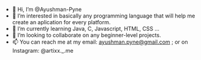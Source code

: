 - 👋 Hi, I’m @Ayushman-Pyne
- 👀 I’m interested in basically any programming language that will help me create an aplication for every platform.
- 🌱 I’m currently learning Java, C, Javascript, HTML, CSS ...
- 💞️ I’m looking to collaborate on any beginner-level projects.
- 📫 You can reach me at my email: ayushman.pyne@gmail.com ; or on Instagram: @artixx._.me

<!---
Ayushman-Pyne/Ayushman-Pyne is a ✨ special ✨ repository because its `README.md` (this file) appears on your GitHub profile.
You can click the Preview link to take a look at your changes.
--->
